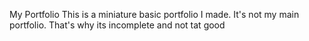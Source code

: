 My Portfolio
This is a miniature basic portfolio I made. It's not my main portfolio. That's why its incomplete and not tat good
